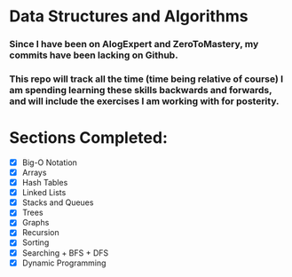 # Data Structures and Algorithms</br>

### Since I have been on AlogExpert and ZeroToMastery, my commits have been lacking on Github.</br>

### This repo will track all the time (time being relative of course) I am spending learning these skills backwards and forwards, and will include the exercises I am working with for posterity.</br>

# Sections Completed:</br>

- [x] Big-O Notation
- [x] Arrays
- [x] Hash Tables
- [x] Linked Lists
- [x] Stacks and Queues
- [x] Trees
- [x] Graphs
- [x] Recursion
- [x] Sorting
- [x] Searching + BFS + DFS
- [x] Dynamic Programming
